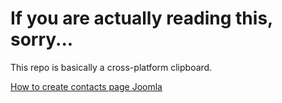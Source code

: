 # If you are actually reading this, sorry...

This repo is basically a cross-platform clipboard.

[How to create contacts page Joomla](https://www.joomlashack.com/blog/joomla/create-a-contact-form-in-joomla/)

